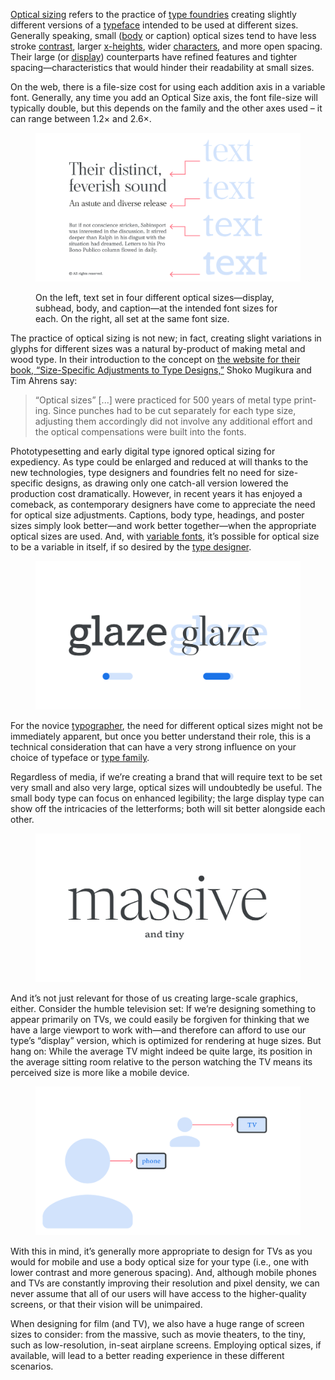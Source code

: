 
[Optical sizing](/glossary/optical_sizes) refers to the practice of [type foundries](/glossary/type_foundry) creating slightly different versions of a [typeface](/glossary/typeface) intended to be used at different sizes. Generally speaking, small ([body](/glossary/body) or caption) optical sizes tend to have less stroke [contrast](/glossary/contrast), larger [x-heights](/glossary/x_height), wider [characters](/glossary/character), and more open spacing. Their large (or [display](/glossary/display)) counterparts have refined features and tighter spacing—characteristics that would hinder their readability at small sizes.

On the web, there is a file-size cost for using each addition axis in a variable font. Generally, any time you add an Optical Size axis, the font file-size will typically double, but this depends on the family and the other axes used – it can range between 1.2× and 2.6×. 

<figure>

![On the left, text set in four different optical sizes—display, subhead, body, and caption—at the intended font sizes for each. On the right, a close-up of each optical size, set at the same font size to emphasize the difference between each.](images/thumbnail.svg)
<figcaption>On the left, text set in four different optical sizes—display, subhead, body, and caption—at the intended font sizes for each. On the right, all set at the same font size.</figcaption>

</figure>

The practice of optical sizing is not new; in fact, creating slight variations in glyphs for different sizes was a natural by-product of making metal and wood type. In their introduction to the concept on [the website for their book, “Size-Specific Adjustments to Type Designs,”](https://justanotherfoundry.com/size-specific-adjustments-to-type-designs) Shoko Mugikura and Tim Ahrens say:

> “Op­tical sizes” [...] were prac­ticed for 500 years of metal type print­ing. Since punches had to be cut separ­ately for each type size, adjust­ing them accordingly did not involve any addi­tional effort and the optical compens­a­tions were built into the fonts.

Phototypesetting and early digital type ignored optical sizing for expediency. As type could be enlarged and reduced at will thanks to the new technologies, type designers and foundries felt no need for size-specific designs, as drawing only one catch-all version lowered the production cost dramatically. However, in recent years it has enjoyed a comeback, as contemporary designers have come to appreciate the need for optical size adjustments. Captions, body type, headings, and poster sizes simply look better—and work better together—when the appropriate optical sizes are used. And, with [variable fonts](/glossary/variable_fonts), it’s possible for optical size to be a variable in itself, if so desired by the [type designer](/glossary/type_designer).

<figure>

![The characters “A” and “a” are rendered twice: On the left, they appear in a “display“ optical size; on the right, a “body” one. The stroke contrast on the left is considerably greater. Beneath both versions are representations of the variable axes.](images/2.5.2.svg)

</figure>

For the novice [typographer](/glossary/typographer), the need for different optical sizes might not be immediately apparent, but once you better understand their role, this is a technical consideration that can have a very strong influence on your choice of typeface or [type family](/glossary/family_or_type_family_or_font_family).

Regardless of media, if we’re creating a brand that will require text to be set very small and also very large, optical sizes will undoubtedly be useful. The small body type can focus on enhanced legibility; the large display type can show off the intricacies of the letterforms; both will sit better alongside each other.

<figure>

![The word “massive” set in very large type using a display optical size, and the words “and tiny” set in small type using a body optical size.](images/2.5.3.svg)

</figure>

And it’s not just relevant for those of us creating large-scale graphics, either. Consider the humble television set: If we’re designing something to appear primarily on TVs, we could easily be forgiven for thinking that we have a large viewport to work with—and therefore can afford to use our type’s “display” version, which is optimized for rendering at huge sizes. But hang on: While the average TV might indeed be quite large, its position in the average sitting room relative to the person watching the TV means its perceived size is more like a mobile device.

<figure>

![An abstract representation of a user close to a phone screen and a user far away from a TV screen. In both circumstances, despite the different distances, the relative device size appears approximately the same.](images/2.5.4.svg)

</figure>

With this in mind, it’s generally more appropriate to design for TVs as you would for mobile and use a body optical size for your type (i.e., one with lower contrast and more generous spacing). And, although mobile phones and TVs are constantly improving their resolution and pixel density, we can never assume that all of our users will have access to the higher-quality screens, or that their vision will be unimpaired.

When designing for film (and TV), we also have a huge range of screen sizes to consider: from the massive, such as movie theaters, to the tiny, such as low-resolution, in-seat airplane screens. Employing optical sizes, if available, will lead to a better reading experience in these different scenarios.
